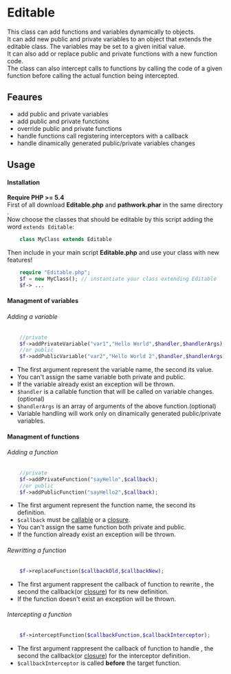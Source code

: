 Editable
========

This class can add functions and variables dynamically to objects.  
It can add new public and private variables to an object that extends the editable class. The variables may be set to a given initial value.   
It can also add or replace public and private functions with a new function code.  
The class can also intercept calls to functions by calling the code of a given function before calling the actual function being intercepted.  

## Feaures

* add public and private variables
* add public and private functions
* override public and private functions
* handle functions call registering interceptors with a callback
* handle dinamically generated public/private variables changes

## Usage

#### Installation
**Require PHP >= 5.4**   
First of all download **Editable.php** and **pathwork.phar** in the same directory .  
Now choose the classes that should be editable by this script adding the word `extends Editable`:
```php
    class MyClass extends Editable
```
Then include in your main script **Editable.php** and use your class with new features!
```php
    require "Editable.php";
    $f = new MyClass(); // instantiate your class extending Editable
    $f-> ...
```


#### Managment of variables

###### Adding a variable
```php
    //private
    $f->addPrivateVariable("var1","Hello World",$handler,$handlerArgs);
    //or public
    $f->addPublicVariable("var2","Hello World 2",$handler,$handlerArgs);
```
* The first argument represent the variable name, the second its value.
* You can't assign the same variable both private and public.
* If the variable already exist an exception will be thrown.
* ```$handler``` is a callable function that will be called on variable changes.(optional)
* ```$handlerArgs``` is an array of arguments of the above function.(optional)
* Variable handling will work only on dinamically generated public/private variables.

#### Managment of functions

###### Adding a function
```php
    //private
    $f->addPrivateFunction("sayHello",$callback);
    //or public
    $f->addPublicFunction("sayHello2",$callback);
```
* The first argument represent the function name, the second its definition.
* `$callback` must be  [callable](http://php.net/manual/en/language.types.callable.php) or a [closure](http://php.net/manual/en/functions.anonymous.php).
* You can't assign the same function both private and public.
* If the function already exist an exception will be thrown.

###### Rewritting a function
```php
    $f->replaceFunction($callbackOld,$callbackNew);
```
* The first argument rappresent the callback of function to rewrite , the second the callback(or [closure](http://php.net/manual/en/functions.anonymous.php)) for its new definition.
* If the function doesn't exist an exception will be thrown.

###### Intercepting a function
```php
    $f->interceptFunction($callbackFunction,$callbackInterceptor);
```
* The first argument rappresent the callback of function to handle , the second the callback(or [closure](http://php.net/manual/en/functions.anonymous.php)) for the interceptor definition.
* `$callbackInterceptor` is called **before** the target function.
